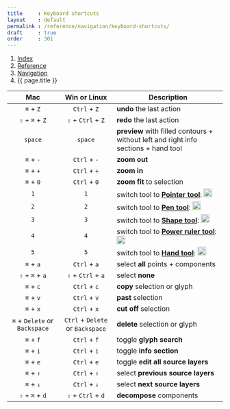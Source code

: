 ```yaml
---
title     : Keyboard shortcuts
layout    : default
permalink : /reference/navigation/keyboard-shortcuts/
draft     : true
order     : 301
---
```


<nav aria-label="breadcrumb">
  <ol class="breadcrumb small">
    <li class="breadcrumb-item"><a href="{{ site.url }}">Index</a></li>
    <li class="breadcrumb-item"><a href="../../../reference">Reference</a></li>
    <li class="breadcrumb-item"><a href="../navigation">Navigation</a></li>
    <li class="breadcrumb-item active" aria-current="page">{{ page.title }}</li>
  </ol>
</nav>

| Mac | Win or Linux | Description |
| :---: | :---: | --- |
| `⌘` + `Z` | `Ctrl` + `Z` | **undo** the last action |
| `⇧` + `⌘` + `Z` | `⇧` + `Ctrl` + `Z` | **redo** the last action  |
| `space` | `space` | **preview** with filled contours + without left and right info sections + hand tool |
| `⌘` + `-` | `Ctrl` + `-` | **zoom out** |
| `⌘` + `+` | `Ctrl` + `+` | **zoom in** |
| `⌘` + `0` | `Ctrl` + `0` | **zoom fit** to selection |
| `1` | `1` | switch tool to <a href='../../reference/tools/pointer'>**Pointer tool**</a>: <img height="20" src="{{ site.url }}/images/icons/pointer.svg"> |
| `2` | `2` | switch tool to <a href='../../reference/tools/pen'>**Pen tool**</a>: <img height="20" src="{{ site.url }}/images/icons/pointeradd.svg"> |
| `3` | `3` | switch tool to <a href='../../reference/tools/shapes'>**Shape tool**</a>: <img height="20" src="{{ site.url }}/images/icons/square-plus-2.svg"> |
| `4` | `4` | switch tool to <a href='../../reference/tools/ruler'>**Power ruler tool**</a>: <img height="20" src="{{ site.url }}/images/icons/ruler.svg"> |
| `5` | `5` | switch tool to <a href='../../reference/tools/hand'>**Hand tool**</a>: <img height="20" src="{{ site.url }}/images/icons/hand.svg"> |
| `⌘` + `a` | `Ctrl` + `a` | select **all** points + components |
| `⇧` + `⌘` + `a` | `⇧` + `Ctrl` + `a` | select **none** |
| `⌘` + `c` | `Ctrl` + `c` | **copy** selection or glyph |
| `⌘` + `v` | `Ctrl` + `v` | **past** selection |
| `⌘` + `x` | `Ctrl` + `x` | **cut off** selection |
| `⌘` + `Delete` or `Backspace` | `Ctrl` + `Delete` or `Backspace` | **delete** selection or glyph |
| `⌘` + `f` | `Ctrl` + `f` | toggle **glyph search** |
| `⌘` + `i` | `Ctrl` + `i` | toggle **info section** |
| `⌘` + `e` | `Ctrl` + `e` | toggle **edit all source layers** |
| `⌘` + `↑` | `Ctrl` + `↑` | select **previous source layers** |
| `⌘` + `↓` | `Ctrl` + `↓` | select **next source layers** |
| `⇧` + `⌘` + `d` | `⇧` + `Ctrl` + `d` | **decompose** components |



[Fontra Pak]: http://github.com/googlefonts/fontra-pak
[build Fontra from source]: ../building-fontra-from-source
[GitHub]: http://github.com
[Actions]: http://github.com/googlefonts/fontra-pak/actions

